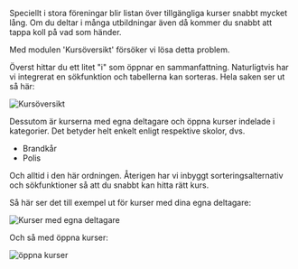 Speciellt i stora föreningar blir listan över tillgängliga kurser snabbt mycket lång.
Om du deltar i många utbildningar även då kommer du snabbt att tappa koll på vad som händer.

Med modulen 'Kursöversikt' försöker vi lösa detta problem.

Överst hittar du ett litet "i" som öppnar en sammanfattning.
Naturligtvis har vi integrerat en sökfunktion och tabellerna kan sorteras. Hela saken ser ut så här:

![Kursöversikt](./overview.png)

Dessutom är kurserna med egna deltagare och öppna kurser indelade i kategorier.
Det betyder helt enkelt enligt respektive skolor, dvs.

* Brandkår
* Polis

Och alltid i den här ordningen.
Återigen har vi inbyggt sorteringsalternativ och sökfunktioner så att du snabbt kan hitta rätt kurs.

Så här ser det till exempel ut för kurser med dina egna deltagare:

![Kurser med egna deltagare](./own.png)

Och så med öppna kurser:

![öppna kurser](./alliance.png)
